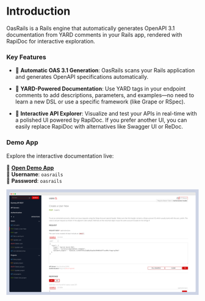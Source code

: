 # Introduction

OasRails is a Rails engine that automatically generates OpenAPI 3.1 documentation from YARD comments in your Rails app, rendered with RapiDoc for interactive exploration.

### Key Features

- 🚀 **Automatic OAS 3.1 Generation**: OasRails scans your Rails application and generates OpenAPI specifications automatically.

- 📝 **YARD-Powered Documentation**: Use YARD tags in your endpoint comments to add descriptions, parameters, and examples—no need to learn a new DSL or use a specific framework (like Grape or RSpec).

- 🎨 **Interactive API Explorer**: Visualize and test your APIs in real-time with a polished UI powered by RapiDoc. If you prefer another UI, you can easily replace RapiDoc with alternatives like Swagger UI or ReDoc.

### Demo App

Explore the interactive documentation live:

🔗 **[Open Demo App](https://paso.fly.dev/api/docs)**  
👤 **Username**: `oasrails`  
🔑 **Password**: `oasrails`

![Screenshot of OasRails](assets/rails_theme.png)

